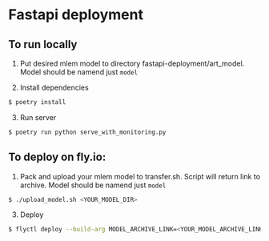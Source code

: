 # Fastapi deployment

## To run locally

1. Put desired mlem model to directory fastapi-deployment/art_model. Model should be namend just `model`

2. Install dependencies

```sh
$ poetry install
```

3. Run server

```sh
$ poetry run python serve_with_monitoring.py
```


## To deploy on fly.io:

1. Pack and upload your mlem model to transfer.sh. Script will return link to archive. Model should be namend just `model`
```sh
$ ./upload_model.sh <YOUR_MODEL_DIR>
```

3. Deploy

```sh
$ flyctl deploy --build-arg MODEL_ARCHIVE_LINK=<YOUR_MODEL_ARCHIVE_LINK>
```
